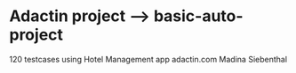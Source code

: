 # Adactin project --> basic-auto-project

120 testcases using Hotel Management app adactin.com
Madina Siebenthal
